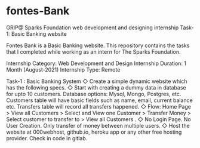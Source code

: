 # fontes-Bank
GRIP@ Sparks Foundation web development and designing internship Task-1: Basic Banking website

Fontes Bank is a Basic Banking website.
This repository contains the tasks that I completed while working as an intern for The Sparks Foundation.

Internship Category: Web Development and Design Internship 
Duration: 1 Month (August-2021) 
Internship Type: Remote

Task-1 : Basic Banking System
◇ Create a simple dynamic website which has the following specs.
◇ Start with creating a dummy data in database for upto 10 customers. Database options: Mysql, Mongo, Postgres, etc. Customers table will have basic fields such as name, email, current balance etc. Transfers table will record all transfers happened.
◇ Flow: Home Page > View all Customers > Select and View one Customer > Transfer Money > Select customer to transfer to > View all Customers .
◇ No Login Page. No User Creation. Only transfer of money between multiple users.
◇ Host the website at 000webhost, github.io, heroku app or any other free hosting provider. Check in code in gitlab.

